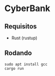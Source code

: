 # CyberBank

## Requisitos

- Rust (rustup)

## Rodando

```sudo apt install gcc``` <br>
```cargo run```

